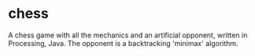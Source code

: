 # chess
 
A chess game with all the mechanics and an artificial opponent, written in Processing, Java.
The opponent is a backtracking 'minimax' algorithm.
